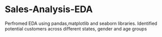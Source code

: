 # Sales-Analysis-EDA
Perfromed EDA using pandas,matplotlib and seaborn libraries.
Identified potential customers across different states, gender and age groups
